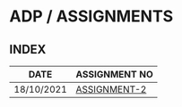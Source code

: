 # ADP / ASSIGNMENTS

## INDEX

DATE        |   ASSIGNMENT NO
------------|----------------
18/10/2021  | [ASSIGNMENT-2](Assignment-2/)
